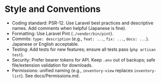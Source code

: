 # Style and Conventions

- Coding standard: PSR-12. Use Laravel best practices and descriptive names. Add comments when helpful (Japanese is fine).
- Formatting: Use Laravel Pint (`./vendor/bin/pint`).
- Commits: `type: description` (e.g., `feat: ...`, `fix: ...`, `docs: ...`). Japanese or English acceptable.
- Testing: Add tests for new features; ensure all tests pass (`php artisan test`).
- Security: Prefer bearer tokens for API. Keep `.env` out of backups; safe file/extension validation for downloads.
- Permissions: unified naming (e.g., `inventory-view` replaces `inventory-list`). See docs/Permissions.md.
